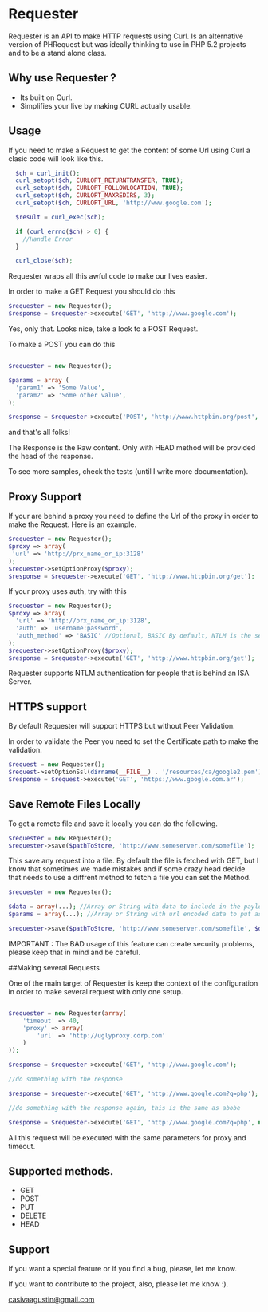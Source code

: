 Requester
=========

 Requester is an API to make HTTP requests using Curl. Is an alternative version
of PHRequest but was ideally thinking to use in PHP 5.2 projects and to be a stand
alone class.

## Why use Requester ?

- Its built on Curl.
- Simplifies your live by making CURL actually usable.

## Usage
If you need to make a Request to get the content of some Url using Curl a clasic
code will look like this.

``` php
  $ch = curl_init();
  curl_setopt($ch, CURLOPT_RETURNTRANSFER, TRUE);
  curl_setopt($ch, CURLOPT_FOLLOWLOCATION, TRUE);
  curl_setopt($ch, CURLOPT_MAXREDIRS, 3);
  curl_setopt($ch, CURLOPT_URL, 'http://www.google.com');

  $result = curl_exec($ch);

  if (curl_errno($ch) > 0) {
    //Handle Error
  }

  curl_close($ch);
```

Requester wraps all this awful code to make our lives easier.

In order to make a GET Request you should do this

``` php
$requester = new Requester();
$response = $requester->execute('GET', 'http://www.google.com');
```

Yes, only that. Looks nice, take a look to a POST Request.

To make a POST you can do this

``` php

$requester = new Requester();

$params = array (
  'param1' => 'Some Value',
  'param2' => 'Some other value',
);

$response = $requester->execute('POST', 'http://www.httpbin.org/post', $params);
```

and that's all folks!

The Response is the Raw content. Only with HEAD method will be provided
the head of the response.

To see more samples, check the tests (until I write more documentation).

## Proxy Support

If your are behind a proxy you need to define the Url of the proxy in order to
make the Request. Here is an example.

``` php
$requester = new Requester();
$proxy => array(
 'url' => 'http://prx_name_or_ip:3128'
);
$requester->setOptionProxy($proxy);
$response = $requester->execute('GET', 'http://www.httpbin.org/get');
```

If your proxy uses auth, try with this

``` php
$requester = new Requester();
$proxy => array(
  'url' => 'http://prx_name_or_ip:3128',
  'auth' => 'username:password',
  'auth_method' => 'BASIC' //Optional, BASIC By default, NTLM is the second option.
);
$requester->setOptionProxy($proxy);
$response = $requester->execute('GET', 'http://www.httpbin.org/get');
```
Requester supports NTLM authentication for people that is behind an ISA Server.

## HTTPS support

By default Requester will support HTTPS but without Peer Validation.

In order to validate the Peer you need to set the Certificate path to make
the validation.

``` php
$request = new Requester();
$request->setOptionSsl(dirname(__FILE__) . '/resources/ca/google2.pem');
$response = $request->execute('GET', 'https://www.google.com.ar');
```

## Save Remote Files Locally

To get a remote file and save it locally you can do the following.

``` php
$requester = new Requester();
$requester->save($pathToStore, 'http://www.someserver.com/somefile');
```

This save any request into a file. By default the file is fetched with GET, but
I know that sometimes we made mistakes and if some crazy head decide that
needs to use a diffrent method to fetch a file you can set the Method.

``` php
$requester = new Requester();

$data = array(...); //Array or String with data to include in the payload of the request, optional
$params = array(...); //Array or String with url encoded data to put as query string, optional

$requester->save($pathToStore, 'http://www.someserver.com/somefile', $data, $params, 'PUT'); //WAT!, yes, just in case
```

IMPORTANT : The BAD usage of this feature can create security problems, please
keep that in mind and be careful.

##Making several Requests

One of the main target of Requester is keep the context of the configuration in
order to make several request with only one setup.

``` php

$requester = new Requester(array(
    'timeout' => 40,
    'proxy' => array(
        'url' => 'http://uglyproxy.corp.com'
    )
));

$response = $requester->execute('GET', 'http://www.google.com');

//do something with the response

$response = $requester->execute('GET', 'http://www.google.com?q=php');

//do something with the response again, this is the same as abobe

$response = $requester->execute('GET', 'http://www.google.com?q=php', null, array('q' => 'php'));
```

All this request will be executed with the same parameters for proxy and timeout.

## Supported methods.

 - GET
 - POST
 - PUT
 - DELETE
 - HEAD

## Support

If you want a special feature or if you find a bug, please, let me know.

If you want to contribute to the project, also, please let me know :).

casivaagustin@gmail.com